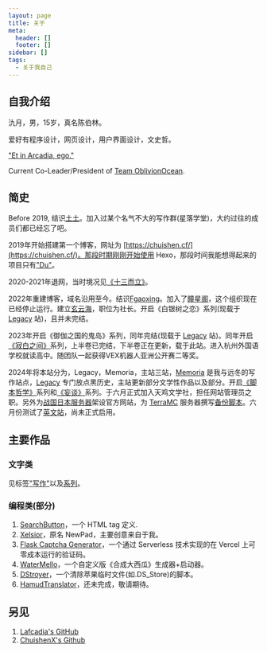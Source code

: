 ```yaml
---
layout: page
title: 关于
meta:
  header: []
  footer: []
sidebar: []
tags:
  - 关于我自己
---
```


## 自我介绍

氿月，男，15岁，真名陈伯林。

爱好有程序设计，网页设计，用户界面设计，文史哲。

["Et in Arcadia, ego."](https://chuishen.xyz/01/ArcadianShepherd.html)

Current Co-Leader/President of [Team OblivionOcean](https://www.oblivionocean.top/).

<search type="github" content="OblivionOcean" newWindow="true"></search>

## 简史

Before 2019, 结识[土土](https://www.tutime.cn/)。加入过某个名气不大的写作群(星落学堂)，大约过往的成员们都已经忘了吧。

2019年开始搭建第一个博客，网址为 [https://chuishen.cf/](https://chuishen.cf/)。那段时期刚刚开始使用 Hexo，那段时间我能想得起来的项目只有["Du"](https://github.com/Lafcadia/Du)。

2020-2021年退网，当时境况见[《十三而立》](https://chuishen.xyz/01/Thirteen/)。

2022年重建博客，域名沿用至今。结识[Fgaoxing](https://www.yt-blog.top/)。加入了[瞳星阁](https://github.com/tongstarge)，这个组织现在已经停止运行。建立[玄云海](https://github.com/OblivionOcean/)，职位为社长。开启《白银树之恋》系列(现载于 [Legacy](https://legacy.chuishen.xyz/) 站)，且并未完结。

2023年开启《御伽之国的鬼岛》系列，同年完结(现载于 [Legacy](https://legacy.chuishen.xyz/) 站)。同年开启[《寂白之间》](https://chuishen.xyz/tags/%E5%AF%82%E7%99%BD%E4%B9%8B%E9%97%B4/)系列，上半卷已完结，下半卷正在更新，载于此站。进入杭州外国语学校就读高中。随团队一起获得VEX机器人亚洲公开赛二等奖。

2024年将本站分为，Legacy，Memoria，主站三站，[Memoria](https://memoria.top/) 是我与远冬的写作站点，[Legacy](https://legacy.chuishen.xyz/) 专门放点黑历史，主站更新部分文学性作品以及部分。开启[《脚本哲学》](https://chuishen.xyz/01/PhiloScriptPart1.html)系列和[《妄谈》](https://chuishen.xyz/tags/%E5%A6%84%E8%B0%88/)系列。于六月正式加入天鸡文学社，担任网站管理员之职。另外为[战国日本服务器](https://smc.oblivionocean.top)架设官方网站，为 [TerraMC](https://www.bilibili.com/video/BV1vk4y1N7Hs/?spm_id_from=333.999.0.0) 服务器撰写[备份脚本](https://chuishen.xyz/01/PhiloScriptPart1.html)。六月份测试了[英文站](https://en.chuishen.xyz)，尚未正式启用。

## 主要作品

### 文字类
见标签["写作"](https://chuishen.xyz/tags/%E5%86%99%E4%BD%9C/)以及[系列](https://chuishen.xyz/series/)。

### 编程类(部分)
1. [SearchButton](https://github.com/Lafcadia/SearchButton)，一个 HTML tag 定义.
2. [Xelsior](https://github.com/OblivionOcean/Xelsior)，原名 NewPad，主要创意来自于我。
3. [Flask Captcha Generator](https://github.com/Lafcadia/flask-captcha-generator)，一个通过 Serverless 技术实现的在 Vercel 上可零成本运行的验证码。
4. [WaterMello](https://github.com/Lafcadia/WaterMello)，一个自定义版《合成大西瓜》生成器+启动器。
5. [DStroyer](https://github.com/OblivionOcean/DStroyer)，一个清除苹果临时文件(如.DS_Store)的脚本。
6. [HamudTranslator](https://github.com/OblivionOcean/HamudTranslator)，还未完成，敬请期待。

## 另见

1. [Lafcadia's GitHub](https://github.com/Lafcadia/)
2. [ChuishenX's Github](https://github.com/ChuishenX)

